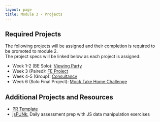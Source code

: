 ```yaml
---
layout: page
title: Module 3 - Projects
---
```


## Required Projects

The following projects will be assigned and their completion is required to be promoted to module 2.  
The project specs will be linked below as each project is assigned.

- Week 1-2 (BE Solo): [Viewing Party](./viewing_party)
- Week 3 (Paired): [FE Project](./)
- Week 4-5 (Group): [Consultancy](./consultancy/)
- Week 6 (Solo Final Project): [Mock Take Home Challenge](./take_home)

## Additional Projects and Resources

- [PR Template](./pr_template)
- [jsFUNk:](./js_funk) Daily assessment prep with JS data manipulation exercises
